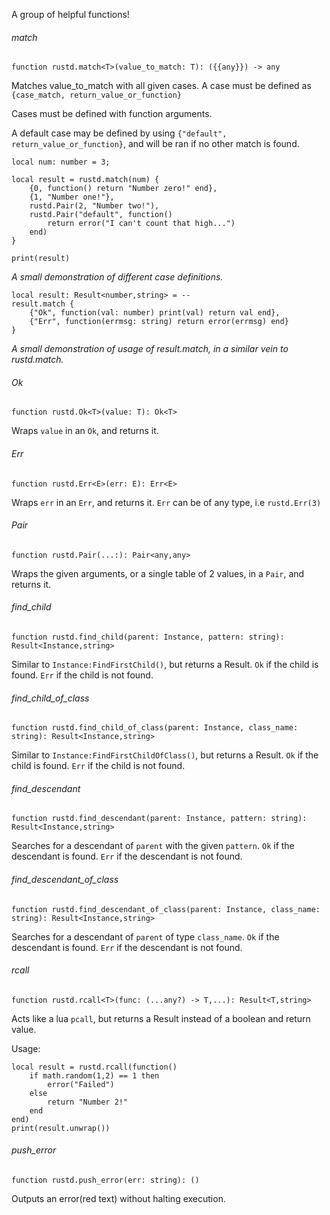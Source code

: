 A group of helpful functions!
###### match
```luau
function rustd.match<T>(value_to_match: T): ({{any}}) -> any
```
Matches value_to_match with all given cases.
A case must be defined as `{case_match, return_value_or_function}`

Cases must be defined with function arguments. 

A default case may be defined by using `{"default", return_value_or_function}`, and will be ran if no other match is found.


```luau
local num: number = 3;

local result = rustd.match(num) {
	{0, function() return "Number zero!" end},
	{1, "Number one!"},
	rustd.Pair(2, "Number two!"),
	rustd.Pair("default", function() 
		return error("I can't count that high...") 
	end)
}

print(result)
```
*A small demonstration of different case definitions.*

```luau
local result: Result<number,string> = -- 
result.match {
	{"Ok", function(val: number) print(val) return val end},
	{"Err", function(errmsg: string) return error(errmsg) end}
}
```
*A small demonstration of usage of result.match, in a similar vein to rustd.match.*

###### Ok
```luau
function rustd.Ok<T>(value: T): Ok<T>
```
Wraps `value` in an `Ok`, and returns it.

###### Err
```luau
function rustd.Err<E>(err: E): Err<E>
```
Wraps `err` in an `Err`, and returns it.
`Err` can be of any type, i.e `rustd.Err(3)`

###### Pair
```luau
function rustd.Pair(...:): Pair<any,any>
```
Wraps the given arguments, or a single table of 2 values, in a `Pair`, and returns it.

###### find_child
```luau
function rustd.find_child(parent: Instance, pattern: string): Result<Instance,string>
```
Similar to `Instance:FindFirstChild()`, but returns a Result.
`Ok` if the child is found.
`Err` if the child is not found.

###### find_child_of_class
```luau
function rustd.find_child_of_class(parent: Instance, class_name: string): Result<Instance,string>
```
Similar to `Instance:FindFirstChildOfClass()`, but returns a Result.
`Ok` if the child is found.
`Err` if the child is not found.

###### find_descendant
```luau
function rustd.find_descendant(parent: Instance, pattern: string): Result<Instance,string>
```
Searches for a descendant of `parent` with the given `pattern`.
`Ok` if the descendant is found.
`Err` if the descendant is not found.

###### find_descendant_of_class
```luau
function rustd.find_descendant_of_class(parent: Instance, class_name: string): Result<Instance,string>
```
Searches for a descendant of `parent` of type `class_name`.
`Ok` if the descendant is found.
`Err` if the descendant is not found.

###### rcall
```luau
function rustd.rcall<T>(func: (...any?) -> T,...): Result<T,string>
```
Acts like a lua `pcall`, but returns a Result instead of a boolean and return value.

Usage:
```luau
local result = rustd.rcall(function() 
	if math.random(1,2) == 1 then
		error("Failed")
	else
		return "Number 2!"
	end
end)
print(result.unwrap())
```

###### push_error
```luau
function rustd.push_error(err: string): ()
```
Outputs an error(red text) without halting execution.
